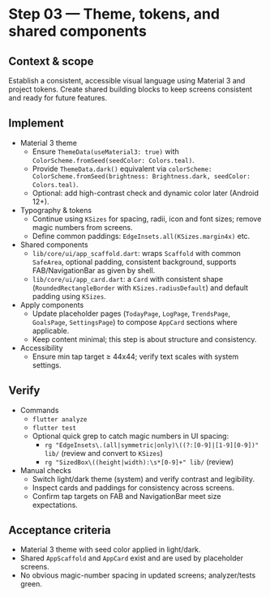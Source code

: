 # Step 03 — Theme, tokens, and shared components

## Context & scope
Establish a consistent, accessible visual language using Material 3 and project tokens. Create shared building blocks to keep screens consistent and ready for future features.

## Implement
- Material 3 theme
  - Ensure `ThemeData(useMaterial3: true)` with `ColorScheme.fromSeed(seedColor: Colors.teal)`.
  - Provide `ThemeData.dark()` equivalent via `colorScheme: ColorScheme.fromSeed(brightness: Brightness.dark, seedColor: Colors.teal)`.
  - Optional: add high-contrast check and dynamic color later (Android 12+).
- Typography & tokens
  - Continue using `KSizes` for spacing, radii, icon and font sizes; remove magic numbers from screens.
  - Define common paddings: `EdgeInsets.all(KSizes.margin4x)` etc.
- Shared components
  - `lib/core/ui/app_scaffold.dart`: wraps `Scaffold` with common `SafeArea`, optional padding, consistent background, supports FAB/NavigationBar as given by shell.
  - `lib/core/ui/app_card.dart`: a `Card` with consistent shape (`RoundedRectangleBorder` with `KSizes.radiusDefault`) and default padding using `KSizes`.
- Apply components
  - Update placeholder pages (`TodayPage`, `LogPage`, `TrendsPage`, `GoalsPage`, `SettingsPage`) to compose `AppCard` sections where applicable.
  - Keep content minimal; this step is about structure and consistency.
- Accessibility
  - Ensure min tap target ≥ 44x44; verify text scales with system settings.

## Verify
- Commands
  - `flutter analyze`
  - `flutter test`
  - Optional quick grep to catch magic numbers in UI spacing:
    - `rg "EdgeInsets\.(all|symmetric|only)\((?:[0-9]|[1-9][0-9])" lib/` (review and convert to `KSizes`)
    - `rg "SizedBox\((height|width):\s*[0-9]+" lib/` (review)
- Manual checks
  - Switch light/dark theme (system) and verify contrast and legibility.
  - Inspect cards and paddings for consistency across screens.
  - Confirm tap targets on FAB and NavigationBar meet size expectations.

## Acceptance criteria
- Material 3 theme with seed color applied in light/dark.
- Shared `AppScaffold` and `AppCard` exist and are used by placeholder screens.
- No obvious magic-number spacing in updated screens; analyzer/tests green.
